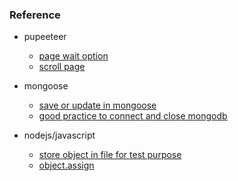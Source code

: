 ### Reference

- pupeeteer
    - [page wait option](https://github.com/GoogleChrome/puppeteer/blob/master/docs/api.md#pagegotourl-options)
    - [scroll page](https://github.com/GoogleChrome/puppeteer/issues/305)
    
- mongoose
    - [save or update in mongoose](https://stackoverflow.com/questions/44287531/save-or-update-mongoose)
    - [good practice to connect and close mongodb](https://gist.github.com/blairvanderhoof/4221553)

- nodejs/javascript
    - [store object in file for test purpose](https://www.npmjs.com/package/pickle)
    - [object.assign](https://developer.mozilla.org/zh-CN/docs/Web/JavaScript/Reference/Global_Objects/Object/assign)
